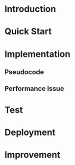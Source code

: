 # Introduction

# Quick Start

# Implementation
## Pseudocode

## Performance Issue

# Test

# Deployment

# Improvement
